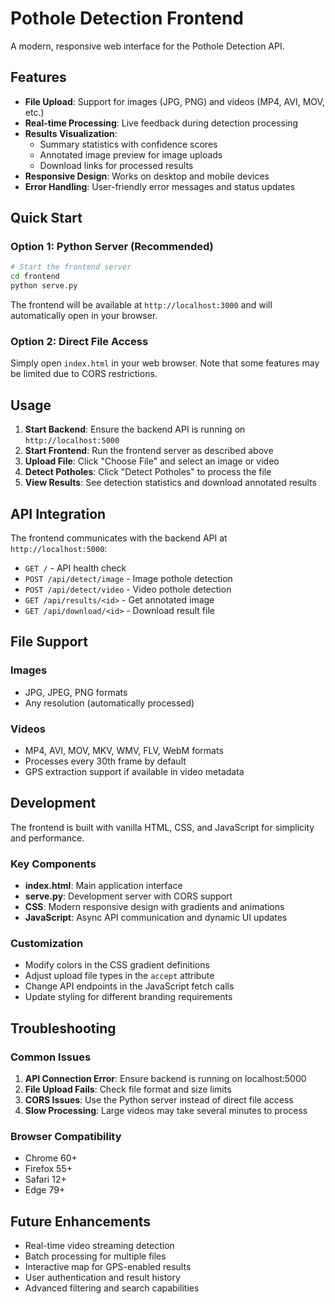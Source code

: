 # Pothole Detection Frontend

A modern, responsive web interface for the Pothole Detection API.

## Features

- **File Upload**: Support for images (JPG, PNG) and videos (MP4, AVI, MOV, etc.)
- **Real-time Processing**: Live feedback during detection processing
- **Results Visualization**: 
  - Summary statistics with confidence scores
  - Annotated image preview for image uploads
  - Download links for processed results
- **Responsive Design**: Works on desktop and mobile devices
- **Error Handling**: User-friendly error messages and status updates

## Quick Start

### Option 1: Python Server (Recommended)
```bash
# Start the frontend server
cd frontend
python serve.py
```

The frontend will be available at `http://localhost:3000` and will automatically open in your browser.

### Option 2: Direct File Access
Simply open `index.html` in your web browser. Note that some features may be limited due to CORS restrictions.

## Usage

1. **Start Backend**: Ensure the backend API is running on `http://localhost:5000`
2. **Start Frontend**: Run the frontend server as described above
3. **Upload File**: Click "Choose File" and select an image or video
4. **Detect Potholes**: Click "Detect Potholes" to process the file
5. **View Results**: See detection statistics and download annotated results

## API Integration

The frontend communicates with the backend API at `http://localhost:5000`:

- `GET /` - API health check
- `POST /api/detect/image` - Image pothole detection
- `POST /api/detect/video` - Video pothole detection  
- `GET /api/results/<id>` - Get annotated image
- `GET /api/download/<id>` - Download result file

## File Support

### Images
- JPG, JPEG, PNG formats
- Any resolution (automatically processed)

### Videos  
- MP4, AVI, MOV, MKV, WMV, FLV, WebM formats
- Processes every 30th frame by default
- GPS extraction support if available in video metadata

## Development

The frontend is built with vanilla HTML, CSS, and JavaScript for simplicity and performance.

### Key Components

- **index.html**: Main application interface
- **serve.py**: Development server with CORS support
- **CSS**: Modern responsive design with gradients and animations
- **JavaScript**: Async API communication and dynamic UI updates

### Customization

- Modify colors in the CSS gradient definitions
- Adjust upload file types in the `accept` attribute
- Change API endpoints in the JavaScript fetch calls
- Update styling for different branding requirements

## Troubleshooting

### Common Issues

1. **API Connection Error**: Ensure backend is running on localhost:5000
2. **File Upload Fails**: Check file format and size limits
3. **CORS Issues**: Use the Python server instead of direct file access
4. **Slow Processing**: Large videos may take several minutes to process

### Browser Compatibility

- Chrome 60+
- Firefox 55+  
- Safari 12+
- Edge 79+

## Future Enhancements

- Real-time video streaming detection
- Batch processing for multiple files
- Interactive map for GPS-enabled results
- User authentication and result history
- Advanced filtering and search capabilities
